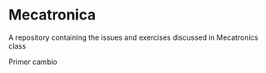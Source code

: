 # Mecatronica
A repository containing the issues and exercises discussed in Mecatronics class

Primer cambio